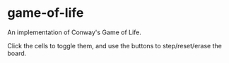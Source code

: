 # game-of-life

An implementation of Conway's Game of Life.

Click the cells to toggle them, and use the buttons to step/reset/erase the board.